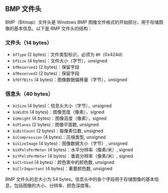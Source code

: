 ## BMP 文件头
BMP（Bitmap）文件头是 Windows BMP 图像文件格式的开始部分，用于存储图像的基本信息。以下是 BMP 文件头的结构：

### 文件头（14 bytes）
* `bfType` (2 bytes)：文件类型标识，必须为 `BM`（0x424d）
* `bfSize` (4 bytes)：文件大小（字节），unsigned
* `bfReserved1` (2 bytes)：保留字段
* `bfReserved2` (2 bytes)：保留字段
* `bfOffBits` (4 bytes)：图像数据偏移量（字节），unsigned

### 信息头（40 bytes）
* `biSize` (4 bytes)：信息头大小（字节），unsigned
* `biWidth` (4 bytes)：图像宽度（像素），signed
* `biHeight` (4 bytes)：图像高度（像素），signed
* `biPlanes` (2 bytes)：图像平面数, unsigned
* `biBitCount` (2 bytes)：每像素位数, unsigned
* `biCompression` (4 bytes)：压缩类型, unsigned
* `biSizeImage` (4 bytes)：图像数据大小（字节）, unsigned
* `biXPelsPerMeter` (4 bytes)：水平分辨率（像素/米）, signed
* `biYPelsPerMeter` (4 bytes)：垂直分辨率（像素/米）, signed
* `biClrUsed` (4 bytes)：颜色表中的颜色数, unsigned
* `biClrImportant` (4 bytes)：重要颜色数, unsigned

BMP 文件头的总大小为 54 bytes。信息头中的各个字段用于存储图像的基本信息，包括图像的大小、分辨率、颜色深度等。